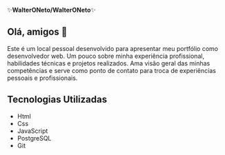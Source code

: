 ✨**WalterONeto/WalterONeto**✨
## Olá, amigos 👋

Este é um local pessoal desenvolvido para apresentar meu portfólio como desenvolvedor web. 
Um pouco sobre minha experiência profissional, habilidades técnicas e projetos realizados. 
Ama visão geral das minhas competências e serve como ponto de contato para troca de experiências pessoais e profissionais.


## Tecnologias Utilizadas

- Html
- Css
- JavaScript
- PostgreSQL
- Git

  
<!--
**WalterONeto/WalterONeto**✨ _special_ ✨ repository GitHub profile.

Here are some ideas to get you started:

- 🔭 I’m currently working on ...
- 🌱 I’m currently learning ...
- 👯 I’m looking to collaborate on ...
- 🤔 I’m looking for help with ...
- 💬 Ask me about ...
- 📫 How to reach me: ...
- 😄 Pronouns: ...
- ⚡ Fun fact: ...
-->
